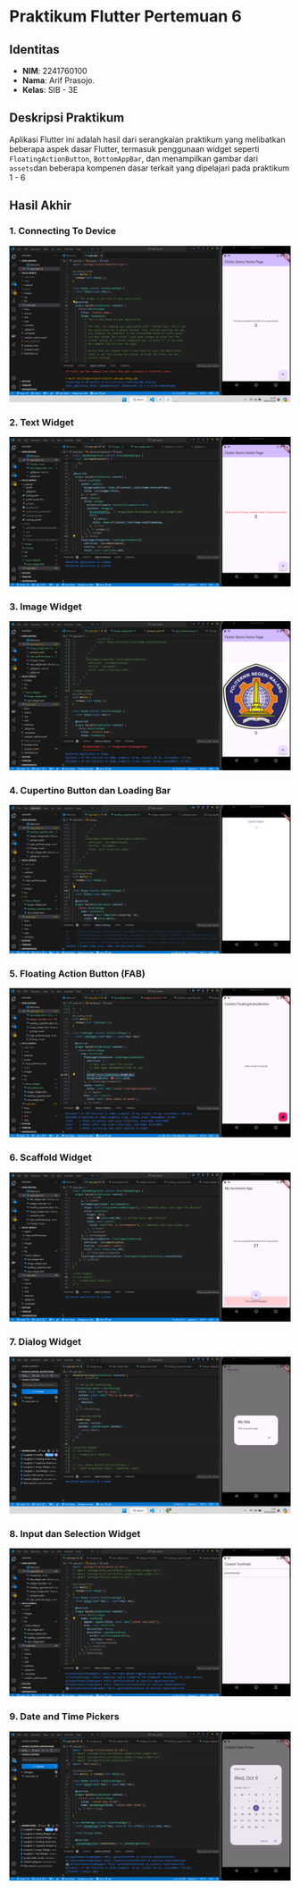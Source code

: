 # Praktikum Flutter Pertemuan 6

## Identitas
- **NIM**: 2241760100
- **Nama**: Arif Prasojo.
- **Kelas**: SIB - 3E

## Deskripsi Praktikum
Aplikasi Flutter ini adalah hasil dari serangkaian praktikum yang melibatkan beberapa aspek dasar Flutter, termasuk penggunaan widget seperti `FloatingActionButton`, `BottomAppBar`, dan menampilkan gambar dari `assets`dan beberapa kompenen dasar terkait yang dipelajari pada praktikum 1 - 6

## Hasil Akhir 

### 1. **Connecting To Device**
![Text Widget](images/01.png)
### 2. **Text Widget**
![Text Widget](images/02.png)
### 3. **Image Widget**
![Text Widget](images/03.png)
### 4. **Cupertino Button dan Loading Bar**
![Text Widget](images/04.png)
### 5. **Floating Action Button (FAB)**
![Text Widget](images/05.png)
### 6. **Scaffold Widget**
![Text Widget](images/06.png)
### 7. **Dialog Widget**
![Text Widget](images/07.png)
### 8. **Input dan Selection Widget**
![Text Widget](images/08.png)
### 9. **Date and Time Pickers**
![Text Widget](images/09.png)

